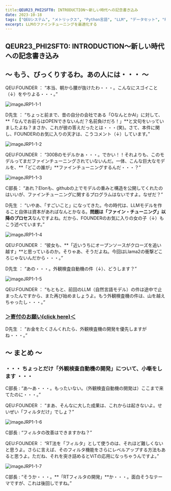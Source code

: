 ```yaml
---
title:QEUR23_PHI2SFT0: INTRODUCTION～新しい時代への記念書き込み
date: 2023-10-18
tags: ["QEUシステム", "メトリックス", "Python言語", "LLM", "データセット", "Fine-tuning", "イノベーション","PHI-2"]
excerpt: LLMのファインチューニングを最適化する
---
```


## QEUR23_PHI2SFT0: INTRODUCTION～新しい時代への記念書き込み

## ～ もう、びっくりするわ。あの人には・・・ ～

QEU:FOUNDER ： “本当、朝から腰が抜けたわ・・・。こんなにスゴイこと（↓）をやりよる・・・。”

![imageJRP1-1-1](/2024-03-18-QEUR23_PHI2SFT0/imageJRP1-1-1.jpg)

D先生 ： “ちょっと前まで、昔の自分の会社である「OなんとかAI」に対して、**「なんでお前らはOPENできないんだ？名前負けだろ！」**と文句をいっていましたよね？まさか、これが彼の答えだったとは・・・(笑)。さて、本件に関し、FOUNDERのお気に入りの天才は、こうコメント（↓）しています。”

![imageJRP1-1-2](/2024-03-18-QEUR23_PHI2SFT0/imageJRP1-1-2.jpg)

QEU:FOUNDER ： “300Bのモデルかぁ・・・。でかい！！それよりも、このモデルってまだファインチューニングされていないんだ。一体、こんな巨大なモデルを、**「どこの誰が」**ファインチューニングするんだ・・・？”

![imageJRP1-1-3](/2024-03-18-QEUR23_PHI2SFT0/imageJRP1-1-3.jpg)

C部長： “あれ？Elonも、githubの上でモデルの重みと構造を公開してくれたのはいいが、ファインチューニングに関するプログラムはないですよ。なぜだ？”

D先生 ： “いやあ、「すごいこと」になってきた。今の時代は、LLMモデルを作ること自体は資本があればなんとかなる。**問題は「ファイン・チューニング」以降のプロセス**なんですよね。だから、FOUNDERのお気に入りの女の子（↓）もこう述べています。”

![imageJRP1-1-4](/2024-03-18-QEUR23_PHI2SFT0/imageJRP1-1-4.jpg)

QEU:FOUNDER ： “彼女も、**「近いうちにオープンソースがクローズを追い越す」**と思っているのか。そりゃあ、そうだよね。今回はLlama2の衝撃どころじゃないんだから・・・。”

D先生 ： “あの・・・。外観検査自動機の件（↓）、どうします？”

![imageJRP1-1-5](/2024-03-18-QEUR23_PHI2SFT0/imageJRP1-1-5.jpg)

QEU:FOUNDER ： “もともと、前回のLLM（自然言語モデル）の件は途中で止まったんですから、また再び始めましょうよ。もう外観検査機の件は、山を越えちゃったし・・・。”

### [＞寄付のお願い(click here)＜](https://www.paypal.com/paypalme/QEUglobal?v=1&utm_source=unp&utm_medium=email&utm_campaign=RT000481&utm_unptid=29844400-7613-11ec-ac72-3cfdfef0498d&ppid=RT000481&cnac=HK&rsta=en_GB%28en-HK%29&cust=5QPFDMW9B2T7Q&unptid=29844400-7613-11ec-ac72-3cfdfef0498d&calc=f860991d89600&unp_tpcid=ppme-social-business-profile-creat-ed&page=main%3Aemail%3ART000481&pgrp=main%3Aemail&e=cl&mchn=em&s=ci&mail=sys&appVersion=1.71.0&xt=104038)


D先生 ： “お金をたくさんくれたら、外観検査機の開発を優先しますがね・・・。”


## ～ まとめ ～

### ・・・ ちょっとだけ「外観検査自動機の開発」について、小噺をします ・・・

C部長 : “あ～あ・・・。もったいない。（外観検査自動機の開発は）ここまで来てたのに・・・。”

QEU:FOUNDER ： “まあ、そんなに大した成果は、これからは起きないよ。せいぜい「フィルタだけ」でしょ？”

![imageJRP1-1-6](/2024-03-18-QEUR23_PHI2SFT0/imageJRP1-1-6.jpg)

C部長 : “フィルタの改善はできますかね？”

QEU:FOUNDER ： “RT法を「フィルタ」として使うのは、それほど難しくないと思うよ。さらに言えば、そのフィルタ機能をさらにレベルアップする方法もあると思うよ。ただね、それを突き詰めるとViTの応用になっちゃうんですよ。”

![imageJRP1-1-7](/2024-03-18-QEUR23_PHI2SFT0/imageJRP1-1-7.jpg)

C部長 : “そうか・・・。**「RTフィルタの開発」**か・・・。面白そうなテーマですが、これは後回しですね。”

